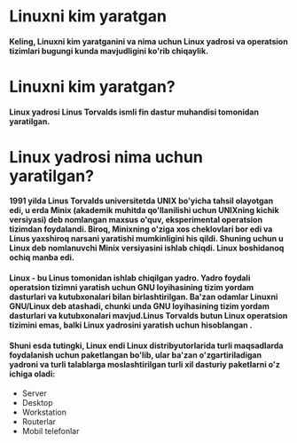 # Linuxni kim yaratgan


#### Keling, Linuxni kim yaratganini va nima uchun Linux yadrosi va operatsion tizimlari bugungi kunda mavjudligini ko'rib chiqaylik.


# Linuxni kim yaratgan?

#### Linux yadrosi Linus Torvalds ismli fin dastur muhandisi tomonidan yaratilgan.


# Linux yadrosi nima uchun yaratilgan?


#### 1991 yilda Linus Torvalds universitetda UNIX bo'yicha tahsil olayotgan edi, u erda Minix (akademik muhitda qo'llanilishi uchun UNIXning kichik versiyasi) deb nomlangan maxsus o'quv, eksperimental operatsion tizimdan foydalandi. Biroq, Minixning o'ziga xos cheklovlari bor edi va Linus yaxshiroq narsani yaratishi mumkinligini his qildi. Shuning uchun u Linux deb nomlanuvchi Minix versiyasini ishlab chiqdi. Linux boshidanoq ochiq manba edi.


#### Linux - bu Linus tomonidan ishlab chiqilgan yadro. Yadro foydali operatsion tizimni yaratish uchun GNU loyihasining tizim yordam dasturlari va kutubxonalari bilan birlashtirilgan. Ba'zan odamlar Linuxni GNU/Linux deb atashadi, chunki unda GNU loyihasining tizim yordam dasturlari va kutubxonalari mavjud.Linus Torvalds butun Linux operatsion tizimini emas, balki Linux yadrosini yaratish uchun hisoblangan .


#### Shuni esda tutingki, Linux endi Linux distribyutorlarida turli maqsadlarda foydalanish uchun paketlangan bo'lib, ular ba'zan o'zgartiriladigan yadroni va turli talablarga moslashtirilgan turli xil dasturiy paketlarni o'z ichiga oladi:

- Server
- Desktop
- Workstation
- Routerlar
- Mobil telefonlar